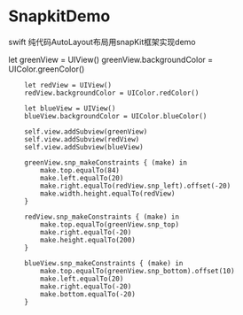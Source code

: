 # SnapkitDemo
swift 纯代码AutoLayout布局用snapKit框架实现demo 

 let greenView = UIView()
        greenView.backgroundColor = UIColor.greenColor()
        
        let redView = UIView()
        redView.backgroundColor = UIColor.redColor()
        
        let blueView = UIView()
        blueView.backgroundColor = UIColor.blueColor()
        
        self.view.addSubview(greenView)
        self.view.addSubview(redView)
        self.view.addSubview(blueView)
        
        greenView.snp_makeConstraints { (make) in
            make.top.equalTo(84)
            make.left.equalTo(20)
            make.right.equalTo(redView.snp_left).offset(-20)
            make.width.height.equalTo(redView)
        }
        
        redView.snp_makeConstraints { (make) in
            make.top.equalTo(greenView.snp_top)
            make.right.equalTo(-20)
            make.height.equalTo(200)
        }
        
        blueView.snp_makeConstraints { (make) in
            make.top.equalTo(greenView.snp_bottom).offset(10)
            make.left.equalTo(20)
            make.right.equalTo(-20)
            make.bottom.equalTo(-20)
        }
